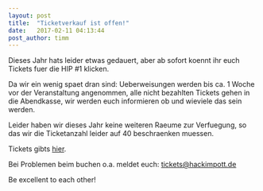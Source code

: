 ```yaml
---
layout: post
title:  "Ticketverkauf ist offen!"
date:   2017-02-11 04:13:44
post_author: timm
---
```


Dieses Jahr hats leider etwas gedauert, aber ab sofort koennt ihr euch Tickets fuer die HIP #1 klicken.

Da wir ein wenig spaet dran sind:
Ueberweisungen werden bis ca. 1 Woche vor der Veranstaltung angenommen, alle nicht bezahlten Tickets gehen in die Abendkasse, wir werden euch informieren ob und wieviele das sein werden.

Leider haben wir dieses Jahr keine weiteren Raeume zur Verfuegung, so das wir die Ticketanzahl leider auf 40 beschraenken muessen.

Tickets gibts [hier](https://tickets.hackimpott.de/c3e/hip1).

Bei Problemen beim buchen o.a. meldet euch: [tickets@hackimpott.de](mailto:tickets@hackimpott.de)

Be excellent to each other!
